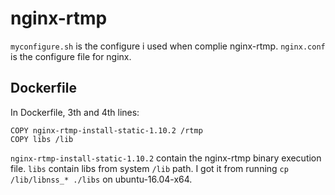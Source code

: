 # nginx-rtmp
`myconfigure.sh` is the configure i used when complie nginx-rtmp.
`nginx.conf` is the configure file for nginx.

## Dockerfile
In Dockerfile, 3th and 4th lines:
```
COPY nginx-rtmp-install-static-1.10.2 /rtmp
COPY libs /lib
```
`nginx-rtmp-install-static-1.10.2` contain the nginx-rtmp binary execution file.
`libs` contain libs from system `/lib` path. I got it from running `cp /lib/libnss_* ./libs` on ubuntu-16.04-x64.
